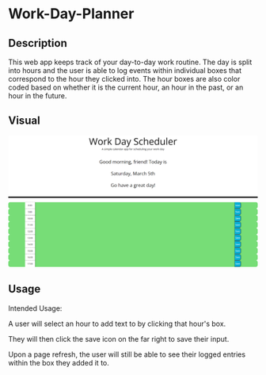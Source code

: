# Work-Day-Planner

## Description
This web app keeps track of your day-to-day work routine. The day is split into hours and the user is able to log events within individual boxes that correspond to the hour they clicked into. The hour boxes are also color coded based on whether it is the current hour, an hour in the past, or an hour in the future.

## Visual
<img src="./Work Day Scheduler.png">

## Usage
Intended Usage:

A user will select an hour to add text to by clicking that hour's box.

They will then click the save icon on the far right to save their input.

Upon a page refresh, the user will still be able to see their logged entries within the box they added it to.